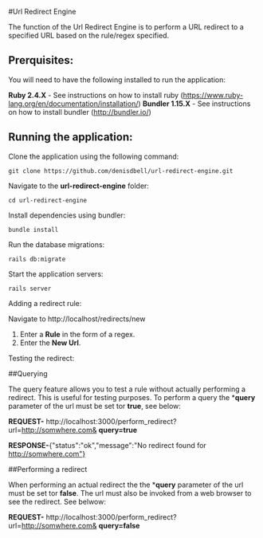 #Url Redirect Engine

The function of the Url Redirect Engine is to perform a URL redirect to a specified URL based on the rule/regex specified.


## Prerquisites:

You will need to have the following installed to run the application:

**Ruby 2.4.X** - See instructions on how to install ruby (https://www.ruby-lang.org/en/documentation/installation/)
**Bundler 1.15.X** - See instructions on how to install bundler (http://bundler.io/)

## Running the application:

Clone the application using the following command:
```
git clone https://github.com/denisdbell/url-redirect-engine.git

```
Navigate to the **url-redirect-engine** folder:
```
cd url-redirect-engine

```
Install dependencies using bundler:

```
bundle install
```

Run the database migrations:
```
rails db:migrate
```
Start the application servers:
```
rails server
```

Adding a redirect rule:

Navigate to http://localhost/redirects/new

1. Enter a **Rule** in the form of a regex.
2. Enter the **New Url**.

Testing the redirect:

##Querying

The query feature allows you to test a rule without actually performing a redirect. This is useful for testing purposes. To perform a query the ***query** parameter of the url must be set tor **true**, see below:

**REQUEST-** http://localhost:3000/perform_redirect?url=http://somwhere.com& **query=true**

**RESPONSE-**{"status":"ok","message":"No redirect found for http://somwhere.com"}

##Performing a redirect

When performing an actual redirect the  the ***query** parameter of the url must be set tor **false**. The url must also be invoked from a web browser to see the redirect. See belwow:

**REQUEST-** http://localhost:3000/perform_redirect?url=http://somwhere.com& **query=false**


